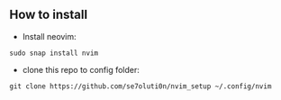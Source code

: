 ## How to install 

* Install neovim:
```
sudo snap install nvim
``` 
* clone this repo to config folder:
```
git clone https://github.com/se7oluti0n/nvim_setup ~/.config/nvim
```
